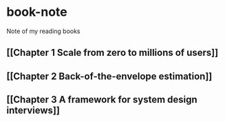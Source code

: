 # book-note
Note of my reading books
##  [[Chapter 1 Scale from zero to millions of users]]
## [[Chapter 2 Back-of-the-envelope estimation]]
## [[Chapter 3 A framework for system design interviews]]

